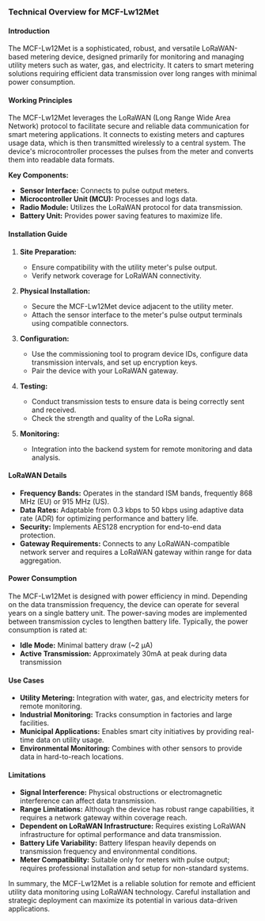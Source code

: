 ### Technical Overview for MCF-Lw12Met

#### Introduction

The MCF-Lw12Met is a sophisticated, robust, and versatile LoRaWAN-based metering device, designed primarily for monitoring and managing utility meters such as water, gas, and electricity. It caters to smart metering solutions requiring efficient data transmission over long ranges with minimal power consumption.

#### Working Principles

The MCF-Lw12Met leverages the LoRaWAN (Long Range Wide Area Network) protocol to facilitate secure and reliable data communication for smart metering applications. It connects to existing meters and captures usage data, which is then transmitted wirelessly to a central system. The device's microcontroller processes the pulses from the meter and converts them into readable data formats.

**Key Components:**
- **Sensor Interface:** Connects to pulse output meters.
- **Microcontroller Unit (MCU):** Processes and logs data.
- **Radio Module:** Utilizes the LoRaWAN protocol for data transmission.
- **Battery Unit:** Provides power saving features to maximize life.

#### Installation Guide

1. **Site Preparation:**
   - Ensure compatibility with the utility meter's pulse output.
   - Verify network coverage for LoRaWAN connectivity.

2. **Physical Installation:**
   - Secure the MCF-Lw12Met device adjacent to the utility meter.
   - Attach the sensor interface to the meter's pulse output terminals using compatible connectors.

3. **Configuration:**
   - Use the commissioning tool to program device IDs, configure data transmission intervals, and set up encryption keys.
   - Pair the device with your LoRaWAN gateway.

4. **Testing:**
   - Conduct transmission tests to ensure data is being correctly sent and received.
   - Check the strength and quality of the LoRa signal.

5. **Monitoring:**
   - Integration into the backend system for remote monitoring and data analysis.

#### LoRaWAN Details

- **Frequency Bands:** Operates in the standard ISM bands, frequently 868 MHz (EU) or 915 MHz (US).
- **Data Rates:** Adaptable from 0.3 kbps to 50 kbps using adaptive data rate (ADR) for optimizing performance and battery life.
- **Security:** Implements AES128 encryption for end-to-end data protection.
- **Gateway Requirements:** Connects to any LoRaWAN-compatible network server and requires a LoRaWAN gateway within range for data aggregation.

#### Power Consumption

The MCF-Lw12Met is designed with power efficiency in mind. Depending on the data transmission frequency, the device can operate for several years on a single battery unit. The power-saving modes are implemented between transmission cycles to lengthen battery life. Typically, the power consumption is rated at:

- **Idle Mode:** Minimal battery draw (~2 µA)
- **Active Transmission:** Approximately 30mA at peak during data transmission

#### Use Cases

- **Utility Metering:** Integration with water, gas, and electricity meters for remote monitoring.
- **Industrial Monitoring:** Tracks consumption in factories and large facilities.
- **Municipal Applications:** Enables smart city initiatives by providing real-time data on utility usage.
- **Environmental Monitoring:** Combines with other sensors to provide data in hard-to-reach locations.

#### Limitations

- **Signal Interference:** Physical obstructions or electromagnetic interference can affect data transmission.
- **Range Limitations:** Although the device has robust range capabilities, it requires a network gateway within coverage reach.
- **Dependent on LoRaWAN Infrastructure:** Requires existing LoRaWAN infrastructure for optimal performance and data transmission.
- **Battery Life Variability:** Battery lifespan heavily depends on transmission frequency and environmental conditions.
- **Meter Compatibility:** Suitable only for meters with pulse output; requires professional installation and setup for non-standard systems.

In summary, the MCF-Lw12Met is a reliable solution for remote and efficient utility data monitoring using LoRaWAN technology. Careful installation and strategic deployment can maximize its potential in various data-driven applications.